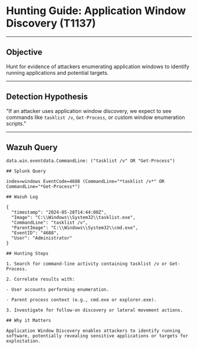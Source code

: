 # Hunting Guide: Application Window Discovery (T1137)

---

## Objective

Hunt for evidence of attackers enumerating application windows to identify running applications and potential targets.

---

## Detection Hypothesis

"If an attacker uses application window discovery, we expect to see commands like `tasklist /v`, `Get-Process`, or custom window enumeration scripts."

---

## Wazuh Query

```kql
data.win.eventdata.CommandLine: ("tasklist /v" OR "Get-Process")

## Splunk Query

index=windows EventCode=4688 (CommandLine="*tasklist /v*" OR CommandLine="*Get-Process*")

## Wazuh Log

{
  "timestamp": "2024-05-28T14:44:00Z",
  "Image": "C:\\Windows\\System32\\tasklist.exe",
  "CommandLine": "tasklist /v",
  "ParentImage": "C:\\Windows\\System32\\cmd.exe",
  "EventID": "4688",
  "User": "Administrator"
}

## Hunting Steps

1. Search for command-line activity containing tasklist /v or Get-Process.

2. Correlate results with:

- User accounts performing enumeration.

- Parent process context (e.g., cmd.exe or explorer.exe).

3. Investigate for follow-on discovery or lateral movement actions.

## Why it Matters

Application Window Discovery enables attackers to identify running software, potentially revealing sensitive applications or targets for exploitation.